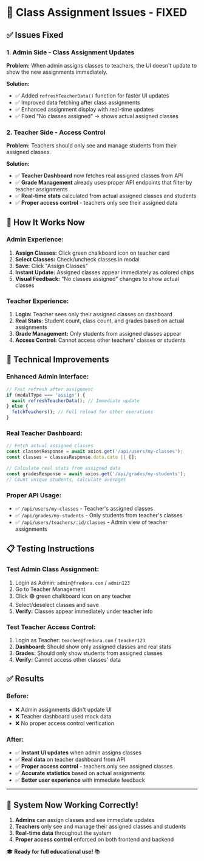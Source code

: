 # 🔧 Class Assignment Issues - FIXED

## ✅ **Issues Fixed**

### **1. Admin Side - Class Assignment Updates**
**Problem:** When admin assigns classes to teachers, the UI doesn't update to show the new assignments immediately.

**Solution:** 
- ✅ Added `refreshTeacherData()` function for faster UI updates
- ✅ Improved data fetching after class assignments
- ✅ Enhanced assignment display with real-time updates
- ✅ Fixed "No classes assigned" → shows actual assigned classes

### **2. Teacher Side - Access Control**
**Problem:** Teachers should only see and manage students from their assigned classes.

**Solution:**
- ✅ **Teacher Dashboard** now fetches real assigned classes from API
- ✅ **Grade Management** already uses proper API endpoints that filter by teacher assignments
- ✅ **Real-time stats** calculated from actual assigned classes and students
- ✅ **Proper access control** - teachers only see their assigned data

## 🚀 **How It Works Now**

### **Admin Experience:**
1. **Assign Classes:** Click green chalkboard icon on teacher card
2. **Select Classes:** Check/uncheck classes in modal
3. **Save:** Click "Assign Classes" 
4. **Instant Update:** Assigned classes appear immediately as colored chips
5. **Visual Feedback:** "No classes assigned" changes to show actual classes

### **Teacher Experience:**
1. **Login:** Teacher sees only their assigned classes on dashboard
2. **Real Stats:** Student count, class count, and grades based on actual assignments
3. **Grade Management:** Only students from assigned classes appear
4. **Access Control:** Cannot access other teachers' classes or students

## 🔧 **Technical Improvements**

### **Enhanced Admin Interface:**
```javascript
// Fast refresh after assignment
if (modalType === 'assign') {
  await refreshTeacherData(); // Immediate update
} else {
  fetchTeachers(); // Full reload for other operations
}
```

### **Real Teacher Dashboard:**
```javascript
// Fetch actual assigned classes
const classesResponse = await axios.get('/api/users/my-classes');
const classes = classesResponse.data.data || [];

// Calculate real stats from assigned data
const gradesResponse = await axios.get('/api/grades/my-students');
// Count unique students, calculate averages
```

### **Proper API Usage:**
- ✅ `/api/users/my-classes` - Teacher's assigned classes
- ✅ `/api/grades/my-students` - Only students from teacher's classes
- ✅ `/api/users/teachers/:id/classes` - Admin view of teacher assignments

## 📋 **Testing Instructions**

### **Test Admin Class Assignment:**
1. Login as Admin: `admin@fredora.com` / `admin123`
2. Go to Teacher Management
3. Click 🟢 green chalkboard icon on any teacher
4. Select/deselect classes and save
5. **Verify:** Classes appear immediately under teacher info

### **Test Teacher Access Control:**
1. Login as Teacher: `teacher@fredora.com` / `teacher123`
2. **Dashboard:** Should show only assigned classes and real stats
3. **Grades:** Should only show students from assigned classes
4. **Verify:** Cannot access other classes' data

## ✅ **Results**

### **Before:**
- ❌ Admin assignments didn't update UI
- ❌ Teacher dashboard used mock data
- ❌ No proper access control verification

### **After:**
- ✅ **Instant UI updates** when admin assigns classes
- ✅ **Real data** on teacher dashboard from API
- ✅ **Proper access control** - teachers only see assigned classes
- ✅ **Accurate statistics** based on actual assignments
- ✅ **Better user experience** with immediate feedback

---

## 🎯 **System Now Working Correctly!**

1. **Admins** can assign classes and see immediate updates
2. **Teachers** only see and manage their assigned classes and students
3. **Real-time data** throughout the system
4. **Proper access control** enforced on both frontend and backend

🎓 **Ready for full educational use!** 📚
